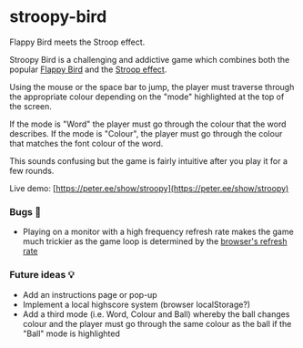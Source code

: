 # stroopy-bird
Flappy Bird meets the Stroop effect.

Stroopy Bird is a challenging and addictive game which combines both the popular [Flappy Bird](https://en.wikipedia.org/wiki/Flappy_Bird) and the [Stroop effect](https://en.wikipedia.org/wiki/Stroop_effect).

Using the mouse or the space bar to jump, the player must traverse through the appropriate colour depending on the "mode" highlighted at the top of the screen.

If the mode is "Word" the player must go through the colour that the word describes. If the mode is "Colour", the player must go through the colour that matches the font colour of the word.

This sounds confusing but the game is fairly intuitive after you play it for a few rounds.

Live demo: [https://peter.ee/show/stroopy](https://peter.ee/show/stroopy)

### Bugs 🐛

- Playing on a monitor with a high frequency refresh rate makes the game much trickier as the game loop is determined by the [browser's refresh rate](https://developer.mozilla.org/en-US/docs/Web/API/window/requestAnimationFrame)

### Future ideas 💡

- Add an instructions page or pop-up
- Implement a local highscore system (browser localStorage?)
- Add a third mode (i.e. Word, Colour and Ball) whereby the ball changes colour and the player must go through the same colour as the ball if the "Ball" mode is highlighted
